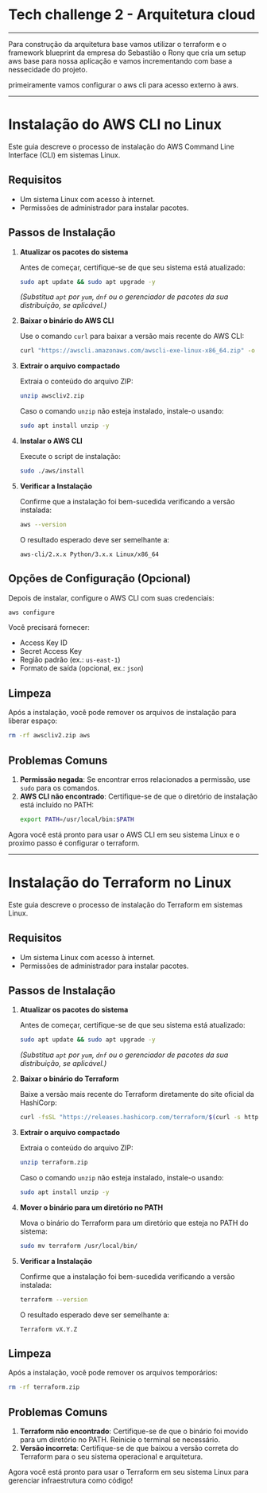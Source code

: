# Tech challenge 2 - Arquitetura cloud
---



Para construção da arquitetura base vamos utilizar o terraform e o framework blueprint da empresa do Sebastião o Rony que cria um setup aws base para nossa aplicação e vamos incrementando com base a nessecidade do projeto.

primeiramente vamos configurar o aws cli para acesso externo à aws.

---

# Instalação do AWS CLI no Linux

Este guia descreve o processo de instalação do AWS Command Line Interface (CLI) em sistemas Linux.

## Requisitos

- Um sistema Linux com acesso à internet.
- Permissões de administrador para instalar pacotes.

## Passos de Instalação

1. **Atualizar os pacotes do sistema**

   Antes de começar, certifique-se de que seu sistema está atualizado:
   ```bash
   sudo apt update && sudo apt upgrade -y
   ```
   *(Substitua `apt` por `yum`, `dnf` ou o gerenciador de pacotes da sua distribuição, se aplicável.)*

2. **Baixar o binário do AWS CLI**

   Use o comando `curl` para baixar a versão mais recente do AWS CLI:
   ```bash
   curl "https://awscli.amazonaws.com/awscli-exe-linux-x86_64.zip" -o "awscliv2.zip"
   ```

3. **Extrair o arquivo compactado**

   Extraia o conteúdo do arquivo ZIP:
   ```bash
   unzip awscliv2.zip
   ```

   Caso o comando `unzip` não esteja instalado, instale-o usando:
   ```bash
   sudo apt install unzip -y
   ```

4. **Instalar o AWS CLI**

   Execute o script de instalação:
   ```bash
   sudo ./aws/install
   ```

5. **Verificar a Instalação**

   Confirme que a instalação foi bem-sucedida verificando a versão instalada:
   ```bash
   aws --version
   ```
   O resultado esperado deve ser semelhante a:
   ```
   aws-cli/2.x.x Python/3.x.x Linux/x86_64
   ```

## Opções de Configuração (Opcional)

Depois de instalar, configure o AWS CLI com suas credenciais:
```bash
aws configure
```
Você precisará fornecer:
- Access Key ID
- Secret Access Key
- Região padrão (ex.: `us-east-1`)
- Formato de saída (opcional, ex.: `json`)

## Limpeza

Após a instalação, você pode remover os arquivos de instalação para liberar espaço:
```bash
rm -rf awscliv2.zip aws
```

## Problemas Comuns

1. **Permissão negada**: Se encontrar erros relacionados a permissão, use `sudo` para os comandos.
2. **AWS CLI não encontrado**: Certifique-se de que o diretório de instalação está incluído no PATH:
   ```bash
   export PATH=/usr/local/bin:$PATH
   ```

Agora você está pronto para usar o AWS CLI em seu sistema Linux e o proximo passo é configurar o terraform.

---

# Instalação do Terraform no Linux

Este guia descreve o processo de instalação do Terraform em sistemas Linux.

## Requisitos

- Um sistema Linux com acesso à internet.
- Permissões de administrador para instalar pacotes.

## Passos de Instalação

1. **Atualizar os pacotes do sistema**

   Antes de começar, certifique-se de que seu sistema está atualizado:
   ```bash
   sudo apt update && sudo apt upgrade -y
   ```
   *(Substitua `apt` por `yum`, `dnf` ou o gerenciador de pacotes da sua distribuição, se aplicável.)*

2. **Baixar o binário do Terraform**

   Baixe a versão mais recente do Terraform diretamente do site oficial da HashiCorp:
   ```bash
   curl -fsSL "https://releases.hashicorp.com/terraform/$(curl -s https://releases.hashicorp.com/terraform/ | grep -oP 'terraform/[0-9]+\.[0-9]+\.[0-9]+' | head -n 1 | cut -d '/' -f 2)/terraform_$(curl -s https://releases.hashicorp.com/terraform/ | grep -oP 'terraform/[0-9]+\.[0-9]+\.[0-9]+' | head -n 1 | cut -d '/' -f 2)_linux_amd64.zip" -o terraform.zip
   ```

3. **Extrair o arquivo compactado**

   Extraia o conteúdo do arquivo ZIP:
   ```bash
   unzip terraform.zip
   ```

   Caso o comando `unzip` não esteja instalado, instale-o usando:
   ```bash
   sudo apt install unzip -y
   ```

4. **Mover o binário para um diretório no PATH**

   Mova o binário do Terraform para um diretório que esteja no PATH do sistema:
   ```bash
   sudo mv terraform /usr/local/bin/
   ```

5. **Verificar a Instalação**

   Confirme que a instalação foi bem-sucedida verificando a versão instalada:
   ```bash
   terraform --version
   ```
   O resultado esperado deve ser semelhante a:
   ```
   Terraform vX.Y.Z
   ```

## Limpeza

Após a instalação, você pode remover os arquivos temporários:
```bash
rm -rf terraform.zip
```

## Problemas Comuns

1. **Terraform não encontrado**: Certifique-se de que o binário foi movido para um diretório no PATH. Reinicie o terminal se necessário.
2. **Versão incorreta**: Certifique-se de que baixou a versão correta do Terraform para o seu sistema operacional e arquitetura.

Agora você está pronto para usar o Terraform em seu sistema Linux para gerenciar infraestrutura como código!
